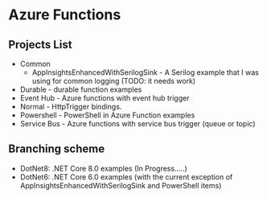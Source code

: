 # Azure Functions

## Projects List
- Common
   - AppInsightsEnhancedWithSerilogSink - A Serilog example that I was using for common logging (TODO: it needs work)
- Durable - durable function examples
- Event Hub - Azure functions with event hub trigger
- Normal - HttpTrigger bindings.
- Powershell - PowerShell in Azure Function examples
- Service Bus - Azure functions with service bus trigger (queue or topic)

## Branching scheme
- DotNet8: .NET Core 8.0 examples (In Progress.....)
- DotNet6: .NET Core 6.0 examples (with the current exception of AppInsightsEnhancedWithSerilogSink and PowerShell items)

